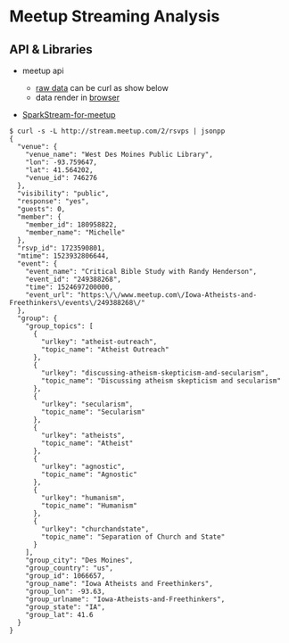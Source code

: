 # Meetup Streaming Analysis

## API & Libraries

* meetup api
  * [raw data](http://stream.meetup.com/2/rsvps) can be curl as show below
  * data render in [browser](http://meetup.github.io/stream/rsvpTicker/)

* [SparkStream-for-meetup](https://github.com/gautham20/SparkStream-for-meetup)

```shell
$ curl -s -L http://stream.meetup.com/2/rsvps | jsonpp
{
  "venue": {
    "venue_name": "West Des Moines Public Library",
    "lon": -93.759647,
    "lat": 41.564202,
    "venue_id": 746276
  },
  "visibility": "public",
  "response": "yes",
  "guests": 0,
  "member": {
    "member_id": 180958822,
    "member_name": "Michelle"
  },
  "rsvp_id": 1723590801,
  "mtime": 1523932806644,
  "event": {
    "event_name": "Critical Bible Study with Randy Henderson",
    "event_id": "249388268",
    "time": 1524697200000,
    "event_url": "https:\/\/www.meetup.com\/Iowa-Atheists-and-Freethinkers\/events\/249388268\/"
  },
  "group": {
    "group_topics": [
      {
        "urlkey": "atheist-outreach",
        "topic_name": "Atheist Outreach"
      },
      {
        "urlkey": "discussing-atheism-skepticism-and-secularism",
        "topic_name": "Discussing atheism skepticism and secularism"
      },
      {
        "urlkey": "secularism",
        "topic_name": "Secularism"
      },
      {
        "urlkey": "atheists",
        "topic_name": "Atheist"
      },
      {
        "urlkey": "agnostic",
        "topic_name": "Agnostic"
      },
      {
        "urlkey": "humanism",
        "topic_name": "Humanism"
      },
      {
        "urlkey": "churchandstate",
        "topic_name": "Separation of Church and State"
      }
    ],
    "group_city": "Des Moines",
    "group_country": "us",
    "group_id": 1066657,
    "group_name": "Iowa Atheists and Freethinkers",
    "group_lon": -93.63,
    "group_urlname": "Iowa-Atheists-and-Freethinkers",
    "group_state": "IA",
    "group_lat": 41.6
  }
}
```
